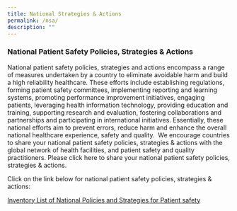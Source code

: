 ```yaml
---
title: National Strategies & Actions
permalink: /nsa/
description: ""
---
```

### **National Patient Safety Policies, Strategies & Actions**
National patient safety policies, strategies and actions encompass a range of measures undertaken by a country to eliminate avoidable harm and build a high reliability healthcare. 
These efforts include establishing regulations, forming patient safety committees, implementing reporting and learning systems, promoting performance improvement initiatives, engaging patients, leveraging health information technology, providing education and training, supporting research and evaluation, fostering collaborations and partnerships and participating in international initiatives. 
Essentially, these national efforts aim to prevent errors, reduce harm and enhance the overall national healthcare experience, safety and quality.  We encourage countries to share your national patient safety policies, strategies & actions with the global network of health facilities, and patient safety and quality practitioners.
Please click here to share your national patient safety policies, strategies & actions.

Click on the link below for national patient safety policies, strategies & actions:

[Inventory List of National Policies and Strategies for Patient safety](/files/gkpslinka08-20232406.pdf)